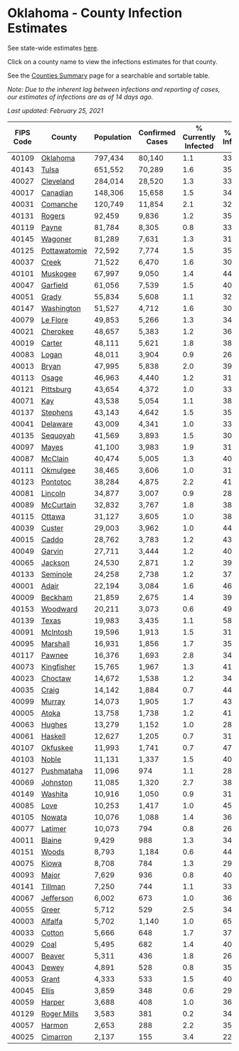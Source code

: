 # Oklahoma - County Infection Estimates

See state-wide estimates [here](/infections/us-ok).

Click on a county name to view the infections estimates for that county.

See the [Counties Summary](/infections/summary-counties) page for a searchable and sortable table.

*Note: Due to the inherent lag between infections and reporting of cases, our estimates of infections are as of 14 days ago.*

*Last updated: February 25, 2021*

|   FIPS Code |                       County |   Population |   Confirmed Cases |   % Currently Infected |   % Total Infected |
|-------------|------------------------------|--------------|-------------------|------------------------|--------------------|
|       40109 |         [Oklahoma](oklahoma) |      797,434 |            80,140 |                    1.1 |               33.5 |
|       40143 |               [Tulsa](tulsa) |      651,552 |            70,289 |                    1.6 |               35.9 |
|       40027 |       [Cleveland](cleveland) |      284,014 |            28,520 |                    1.3 |               33.5 |
|       40017 |         [Canadian](canadian) |      148,306 |            15,658 |                    1.5 |               34.6 |
|       40031 |         [Comanche](comanche) |      120,749 |            11,854 |                    2.1 |               32.0 |
|       40131 |             [Rogers](rogers) |       92,459 |             9,836 |                    1.2 |               35.1 |
|       40119 |               [Payne](payne) |       81,784 |             8,305 |                    0.8 |               33.8 |
|       40145 |           [Wagoner](wagoner) |       81,289 |             7,631 |                    1.3 |               31.3 |
|       40125 | [Pottawatomie](pottawatomie) |       72,592 |             7,774 |                    1.5 |               35.1 |
|       40037 |               [Creek](creek) |       71,522 |             6,470 |                    1.6 |               30.2 |
|       40101 |         [Muskogee](muskogee) |       67,997 |             9,050 |                    1.4 |               44.0 |
|       40047 |         [Garfield](garfield) |       61,056 |             7,539 |                    1.5 |               40.3 |
|       40051 |               [Grady](grady) |       55,834 |             5,608 |                    1.1 |               32.9 |
|       40147 |     [Washington](washington) |       51,527 |             4,712 |                    1.6 |               30.9 |
|       40079 |         [Le Flore](le-flore) |       49,853 |             5,266 |                    1.3 |               34.5 |
|       40021 |         [Cherokee](cherokee) |       48,657 |             5,383 |                    1.2 |               36.7 |
|       40019 |             [Carter](carter) |       48,111 |             5,621 |                    1.8 |               38.0 |
|       40083 |               [Logan](logan) |       48,011 |             3,904 |                    0.9 |               26.5 |
|       40013 |               [Bryan](bryan) |       47,995 |             5,838 |                    2.0 |               39.6 |
|       40113 |               [Osage](osage) |       46,963 |             4,440 |                    1.2 |               31.6 |
|       40121 |       [Pittsburg](pittsburg) |       43,654 |             4,372 |                    1.0 |               33.0 |
|       40071 |                   [Kay](kay) |       43,538 |             5,054 |                    1.1 |               38.6 |
|       40137 |         [Stephens](stephens) |       43,143 |             4,642 |                    1.5 |               35.2 |
|       40041 |         [Delaware](delaware) |       43,009 |             4,341 |                    1.0 |               33.6 |
|       40135 |         [Sequoyah](sequoyah) |       41,569 |             3,893 |                    1.5 |               30.7 |
|       40097 |               [Mayes](mayes) |       41,100 |             3,983 |                    1.9 |               31.8 |
|       40087 |           [McClain](mcclain) |       40,474 |             5,005 |                    1.3 |               40.5 |
|       40111 |         [Okmulgee](okmulgee) |       38,465 |             3,606 |                    1.0 |               31.0 |
|       40123 |         [Pontotoc](pontotoc) |       38,284 |             4,875 |                    2.2 |               41.5 |
|       40081 |           [Lincoln](lincoln) |       34,877 |             3,007 |                    0.9 |               28.4 |
|       40089 |       [McCurtain](mccurtain) |       32,832 |             3,767 |                    1.8 |               38.2 |
|       40115 |             [Ottawa](ottawa) |       31,127 |             3,605 |                    1.0 |               38.6 |
|       40039 |             [Custer](custer) |       29,003 |             3,962 |                    1.0 |               44.8 |
|       40015 |               [Caddo](caddo) |       28,762 |             3,783 |                    1.2 |               43.5 |
|       40049 |             [Garvin](garvin) |       27,711 |             3,444 |                    1.2 |               40.9 |
|       40065 |           [Jackson](jackson) |       24,530 |             2,871 |                    1.2 |               39.0 |
|       40133 |         [Seminole](seminole) |       24,258 |             2,738 |                    1.2 |               37.0 |
|       40001 |               [Adair](adair) |       22,194 |             3,084 |                    1.6 |               46.5 |
|       40009 |           [Beckham](beckham) |       21,859 |             2,675 |                    1.4 |               39.7 |
|       40153 |         [Woodward](woodward) |       20,211 |             3,073 |                    0.6 |               49.7 |
|       40139 |               [Texas](texas) |       19,983 |             3,435 |                    1.1 |               58.1 |
|       40091 |         [McIntosh](mcintosh) |       19,596 |             1,913 |                    1.5 |               31.8 |
|       40095 |         [Marshall](marshall) |       16,931 |             1,856 |                    1.7 |               35.8 |
|       40117 |             [Pawnee](pawnee) |       16,376 |             1,693 |                    2.8 |               34.9 |
|       40073 |     [Kingfisher](kingfisher) |       15,765 |             1,967 |                    1.3 |               41.1 |
|       40023 |           [Choctaw](choctaw) |       14,672 |             1,538 |                    1.2 |               34.4 |
|       40035 |               [Craig](craig) |       14,142 |             1,884 |                    0.7 |               44.0 |
|       40099 |             [Murray](murray) |       14,073 |             1,905 |                    1.7 |               43.9 |
|       40005 |               [Atoka](atoka) |       13,758 |             1,738 |                    1.2 |               41.5 |
|       40063 |             [Hughes](hughes) |       13,279 |             1,152 |                    1.0 |               28.3 |
|       40061 |           [Haskell](haskell) |       12,627 |             1,205 |                    0.7 |               31.4 |
|       40107 |         [Okfuskee](okfuskee) |       11,993 |             1,741 |                    0.7 |               47.2 |
|       40103 |               [Noble](noble) |       11,131 |             1,337 |                    1.5 |               40.0 |
|       40127 |     [Pushmataha](pushmataha) |       11,096 |               974 |                    1.1 |               28.7 |
|       40069 |         [Johnston](johnston) |       11,085 |             1,320 |                    2.7 |               38.8 |
|       40149 |           [Washita](washita) |       10,916 |             1,050 |                    0.9 |               31.4 |
|       40085 |                 [Love](love) |       10,253 |             1,417 |                    1.0 |               45.5 |
|       40105 |             [Nowata](nowata) |       10,076 |             1,088 |                    1.4 |               36.2 |
|       40077 |           [Latimer](latimer) |       10,073 |               794 |                    0.8 |               26.2 |
|       40011 |             [Blaine](blaine) |        9,429 |               988 |                    1.3 |               34.1 |
|       40151 |               [Woods](woods) |        8,793 |             1,184 |                    0.6 |               44.1 |
|       40075 |               [Kiowa](kiowa) |        8,708 |               784 |                    1.3 |               29.5 |
|       40093 |               [Major](major) |        7,629 |               936 |                    0.8 |               40.2 |
|       40141 |           [Tillman](tillman) |        7,250 |               744 |                    1.1 |               33.9 |
|       40067 |       [Jefferson](jefferson) |        6,002 |               673 |                    1.0 |               36.7 |
|       40055 |               [Greer](greer) |        5,712 |               529 |                    2.5 |               34.1 |
|       40003 |           [Alfalfa](alfalfa) |        5,702 |             1,140 |                    1.0 |               65.4 |
|       40033 |             [Cotton](cotton) |        5,666 |               648 |                    1.7 |               37.6 |
|       40029 |                 [Coal](coal) |        5,495 |               682 |                    1.4 |               40.7 |
|       40007 |             [Beaver](beaver) |        5,311 |               436 |                    1.8 |               26.5 |
|       40043 |               [Dewey](dewey) |        4,891 |               528 |                    0.8 |               35.6 |
|       40053 |               [Grant](grant) |        4,333 |               533 |                    1.5 |               40.2 |
|       40045 |               [Ellis](ellis) |        3,859 |               348 |                    0.6 |               29.8 |
|       40059 |             [Harper](harper) |        3,688 |               408 |                    1.0 |               36.0 |
|       40129 |   [Roger Mills](roger-mills) |        3,583 |               381 |                    0.2 |               34.7 |
|       40057 |             [Harmon](harmon) |        2,653 |               288 |                    2.2 |               35.7 |
|       40025 |         [Cimarron](cimarron) |        2,137 |               155 |                    3.4 |               22.5 |